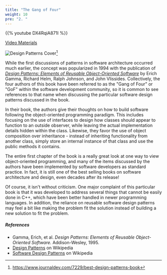 ```yaml
---
title: "The Gang of Four"
weight: 10
pre: "2. "
---
```


{{% youtube DX4RqiA871I %}}

[Video Materials](video)

![Design Patterns Cover](/cc410/images/12/design_patterns.jpg)[^1]

[^1]: https://www.journaldev.com/7229/best-design-patterns-book

While the first discussions of patterns in software architecture occurred much earlier, the concept was popularized in 1994 with the publication of [_Design Patterns: Elements of Reusable Object-Oriented Software_](https://en.wikipedia.org/wiki/Design_Patterns) by Erich Gamma, Richard Helm, Ralph Johnson, and John Vlissides. Collectively, the four authors of this book have been referred to as the "Gang of Four" or "GoF" within the software development community, so it is common to see references to that name when discussing the particular software design patterns discussed in the book.

In their book, the authors give their thoughts on how to build software following the object-oriented programming paradigm. This includes focusing on the use of interfaces to design how classes should appear to function to an outside observer, while leaving the actual implementation details hidden within the class. Likewise, they favor the use of object composition over inheritance - instead of inheriting functionality from another class, simply store an internal instance of that class and use the public methods it contains. 

The entire first chapter of the book is a really great look at one way to view object-oriented programming, and many of the items discussed by the authors have been implemented by software developers as standard practice. In fact, it is still one of the best selling books on software architecture and design, even decades after its release!

Of course, it isn't without criticism. One major complaint of this particular book is that it was developed to address several things that cannot be easily done in C++, which have been better handled in newer programming languages. In addition, the reliance on reusable software design patterns may feel a bit like making the problem fit the solution instead of building a new solution to fit the problem. 

##### References

* Gamma, Erich, et al. _Design Patterns: Elements of Reusable Object-Oriented Software._ Addison-Wesley, 1995. 
* [Design Patterns](https://en.wikipedia.org/wiki/Design_Patterns) on Wikipedia
* [Software Design Patterns](https://en.wikipedia.org/wiki/Software_design_pattern) on Wikipedia
